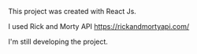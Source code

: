 This project was created with React Js.

I used Rick and Morty API https://rickandmortyapi.com/ 

I'm still developing the project.


